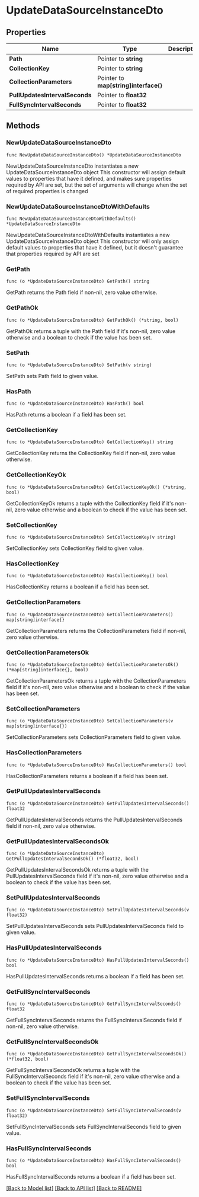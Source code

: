 # UpdateDataSourceInstanceDto

## Properties

Name | Type | Description | Notes
------------ | ------------- | ------------- | -------------
**Path** | Pointer to **string** |  | [optional] 
**CollectionKey** | Pointer to **string** |  | [optional] 
**CollectionParameters** | Pointer to **map[string]interface{}** |  | [optional] 
**PullUpdatesIntervalSeconds** | Pointer to **float32** |  | [optional] 
**FullSyncIntervalSeconds** | Pointer to **float32** |  | [optional] 

## Methods

### NewUpdateDataSourceInstanceDto

`func NewUpdateDataSourceInstanceDto() *UpdateDataSourceInstanceDto`

NewUpdateDataSourceInstanceDto instantiates a new UpdateDataSourceInstanceDto object
This constructor will assign default values to properties that have it defined,
and makes sure properties required by API are set, but the set of arguments
will change when the set of required properties is changed

### NewUpdateDataSourceInstanceDtoWithDefaults

`func NewUpdateDataSourceInstanceDtoWithDefaults() *UpdateDataSourceInstanceDto`

NewUpdateDataSourceInstanceDtoWithDefaults instantiates a new UpdateDataSourceInstanceDto object
This constructor will only assign default values to properties that have it defined,
but it doesn't guarantee that properties required by API are set

### GetPath

`func (o *UpdateDataSourceInstanceDto) GetPath() string`

GetPath returns the Path field if non-nil, zero value otherwise.

### GetPathOk

`func (o *UpdateDataSourceInstanceDto) GetPathOk() (*string, bool)`

GetPathOk returns a tuple with the Path field if it's non-nil, zero value otherwise
and a boolean to check if the value has been set.

### SetPath

`func (o *UpdateDataSourceInstanceDto) SetPath(v string)`

SetPath sets Path field to given value.

### HasPath

`func (o *UpdateDataSourceInstanceDto) HasPath() bool`

HasPath returns a boolean if a field has been set.

### GetCollectionKey

`func (o *UpdateDataSourceInstanceDto) GetCollectionKey() string`

GetCollectionKey returns the CollectionKey field if non-nil, zero value otherwise.

### GetCollectionKeyOk

`func (o *UpdateDataSourceInstanceDto) GetCollectionKeyOk() (*string, bool)`

GetCollectionKeyOk returns a tuple with the CollectionKey field if it's non-nil, zero value otherwise
and a boolean to check if the value has been set.

### SetCollectionKey

`func (o *UpdateDataSourceInstanceDto) SetCollectionKey(v string)`

SetCollectionKey sets CollectionKey field to given value.

### HasCollectionKey

`func (o *UpdateDataSourceInstanceDto) HasCollectionKey() bool`

HasCollectionKey returns a boolean if a field has been set.

### GetCollectionParameters

`func (o *UpdateDataSourceInstanceDto) GetCollectionParameters() map[string]interface{}`

GetCollectionParameters returns the CollectionParameters field if non-nil, zero value otherwise.

### GetCollectionParametersOk

`func (o *UpdateDataSourceInstanceDto) GetCollectionParametersOk() (*map[string]interface{}, bool)`

GetCollectionParametersOk returns a tuple with the CollectionParameters field if it's non-nil, zero value otherwise
and a boolean to check if the value has been set.

### SetCollectionParameters

`func (o *UpdateDataSourceInstanceDto) SetCollectionParameters(v map[string]interface{})`

SetCollectionParameters sets CollectionParameters field to given value.

### HasCollectionParameters

`func (o *UpdateDataSourceInstanceDto) HasCollectionParameters() bool`

HasCollectionParameters returns a boolean if a field has been set.

### GetPullUpdatesIntervalSeconds

`func (o *UpdateDataSourceInstanceDto) GetPullUpdatesIntervalSeconds() float32`

GetPullUpdatesIntervalSeconds returns the PullUpdatesIntervalSeconds field if non-nil, zero value otherwise.

### GetPullUpdatesIntervalSecondsOk

`func (o *UpdateDataSourceInstanceDto) GetPullUpdatesIntervalSecondsOk() (*float32, bool)`

GetPullUpdatesIntervalSecondsOk returns a tuple with the PullUpdatesIntervalSeconds field if it's non-nil, zero value otherwise
and a boolean to check if the value has been set.

### SetPullUpdatesIntervalSeconds

`func (o *UpdateDataSourceInstanceDto) SetPullUpdatesIntervalSeconds(v float32)`

SetPullUpdatesIntervalSeconds sets PullUpdatesIntervalSeconds field to given value.

### HasPullUpdatesIntervalSeconds

`func (o *UpdateDataSourceInstanceDto) HasPullUpdatesIntervalSeconds() bool`

HasPullUpdatesIntervalSeconds returns a boolean if a field has been set.

### GetFullSyncIntervalSeconds

`func (o *UpdateDataSourceInstanceDto) GetFullSyncIntervalSeconds() float32`

GetFullSyncIntervalSeconds returns the FullSyncIntervalSeconds field if non-nil, zero value otherwise.

### GetFullSyncIntervalSecondsOk

`func (o *UpdateDataSourceInstanceDto) GetFullSyncIntervalSecondsOk() (*float32, bool)`

GetFullSyncIntervalSecondsOk returns a tuple with the FullSyncIntervalSeconds field if it's non-nil, zero value otherwise
and a boolean to check if the value has been set.

### SetFullSyncIntervalSeconds

`func (o *UpdateDataSourceInstanceDto) SetFullSyncIntervalSeconds(v float32)`

SetFullSyncIntervalSeconds sets FullSyncIntervalSeconds field to given value.

### HasFullSyncIntervalSeconds

`func (o *UpdateDataSourceInstanceDto) HasFullSyncIntervalSeconds() bool`

HasFullSyncIntervalSeconds returns a boolean if a field has been set.


[[Back to Model list]](../README.md#documentation-for-models) [[Back to API list]](../README.md#documentation-for-api-endpoints) [[Back to README]](../README.md)


